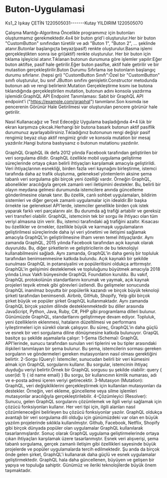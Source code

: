 # Buton-Uygulamasi
Ks1_2
Işıkay ÇETİN 1220505031-------Kutay YILDIRIM 1220505070

Çalışma Mantığı-Algoritma
Öncelikle programımız için butonları oluşturmamız gerekmektedir.4x4  bir buton grid'i oluşturulur.Her bir buton "CustomButton" sınıfından türetilir ve adı "Buton 1", "Buton 2", ... şeklinde atanır.Butonlar başlangıçta beyaz(pasif) renkte oluşturulur.Basma işlemi gerçekleştikten sonra ise gri(aktif) renkte oluşturulur.
Her bir buton için tıklama işleyicisi atanır.Tıklanan butonun durumuna göre işlemler yapılır:Eğer buton aktifse, pasif hale getirilir.Eğer buton pasifse, aktif hale getirilir ve bir mutastion gerçekleştirilir.Buton Durumu Sıfırlama ise butonların başlangıç durumu sıfırlanır. (hepsi gri) "CustomButton Sınıfı":Özel bir "CustomButton" sınıfı oluşturulur, bu sınıf JButton sınıfını genişletir.Constructor metodunda butonun adı ve rengi belirlenir.Mutation Gerçekleştirme kısmı ise butona tıklandığında gerçekleştirilen mutation, butonun adını konsola yazdırma işlemidir.GraphQL API Endpoint Tanımlaması: Sabit bir GraphQL API endpoint'i ("https://example.com/graphql") tanımlanır.Son kısımda ise pencerenin Görünür Hale Getirilmesi var oluşturulan pencere görünür hale getirilir.
 
Nasıl Kullanacağız ve Test Edeceğiz
Uygulama başladığında 4*4 lük bir ekran karşımıza çıkıcak.Herhangi bir butona basark butonun aktif pasiflik durumunuz ayarlayabilirsiniz.Tıkladığınız butonunun rengi değişir pasif rengimiz beyaz olup aktif rengimiz gridir ve konsola mutation bir mesaj yazdırılır.Hangi butona bastıysanız o butonun mutationu yazdırılır.

GraphQL
GraphQL ilk defa 2012 yılında Facebook tarafından geliştirilen bir veri sorgulama dilidir. GraphQL özellikle mobil uygulama geliştirme süreçlerinde ortaya çıkan belirli ihtiyaçları karşılamak amacıyla geliştirildi. Veri ihtiyaçlarının esnekliği, birden fazla veri kaynağını birleştirme, istemci tarafında daha az trafik oluşturma, geleneksel yöntemlerin aksine şema tabanlı veri sorgulama gibi birçok yeni özelliği vardır. Örneğin GraphQL, abonelikler aracılığıyla gerçek zamanlı veri iletişimini destekler. Bu, belirli bir olayın meydana gelmesi durumunda istemcilere anında güncelleme gönderilmesine olanak tanır. Bu özellik, canlı sohbet uygulamaları, bildirim sistemleri ve diğer gerçek zamanlı uygulamalar için idealdir.Bir başka örnekte ise geleneksel API'lerde, istemciler genellikle birden çok istek yaparak farklı veri parçalarını alır. Bu durumda ağ trafiği artabilir ve gereksiz veri transferi olabilir. GraphQL, istemcinin tek bir sorgu ile ihtiyacı olan tüm veriyi almasına izin verir. Bu, istemci tarafındaki ağ trafiğini azaltır. Kısacası bu özellikler ve örnekler, özellikle büyük ve karmaşık uygulamaların geliştirilmesi süreçlerinde daha iyi veri yönetimi ve iletişimi sağlamak amacıyla GraphQL'in geliştirilmesine ilham veren temel ihtiyaçlardır. Aynı zamanda GraphQL, 2015 yılında Facebook tarafından açık kaynak olarak duyuruldu. Bu, diğer şirketlerin ve geliştiricilerin de bu teknolojiyi kullanabilmesini sağladı. Aynı zamanda, GraphQL'in daha geniş bir topluluk tarafından benimsenmesine katkıda bulundu. Açık kaynaklı bir şekilde sunulması GraphQL in potansiyalini ve popüleritisini oldukça arttırmıştır. GraphQL'in gelişimini desteklemek ve topluluğunu büyütmek amacıyla 2018 yılında Linux Vakfı bünyesinde GraphQL Foundation kuruldu. Bu vakıf, GraphQL protokolünün standartlarını korumak ve yaymak, açık kaynak projeleri teşvik etmek gibi görevleri üstlendi. Bu gelişmeler sonucunda GraphQL inanılmaz boyutta bir popülerlik kazandı ve birçok büyük teknoloji şirketi tarafından benimsendi. Airbnb, GitHub, Shopify, Yelp gibi birçok şirket büyük ve popüler şirket GraphQL kullanmaktadır. Aynı zamanda GraphQL birçok yazılım dilinde desteklenmektedir bu diller arasında JavaScript, Python, Java, Ruby, C#, PHP gibi programlama dilleri bulunur. Günümüzde GraphQL, standartlarını geliştirmeye devam ediyor. Topluluk, yeni özelliklerin eklenmesi, hataların düzeltilmesi ve performans iyileştirmeleri için sürekli olarak çalışıyor. Bu süreç, GraphQL'in daha güçlü ve esnek bir veri sorgulama diline dönüşmesine katkıda bulunuyor. GrapQL basitçe şu şekilde aşamalarla çalışır: 
1-Şema (Schema): GraphQL API'lerinde, sunucu tarafından sunulan veri tiplerini ve bu tipler arasındaki ilişkileri tanımlayan bir şema bulunur. Bu şema, istemcilerin sorması gereken sorguların ve göndermeleri gereken mutasyonların nasıl olması gerektiğini belirtir.
2-Sorgu (Query): İstemciler, sunucudan belirli bir veri kümesini almak için GraphQL sorgularını kullanır. Bu sorgular, istemcinin ihtiyaç duyduğu veriyi belirtir.Örnek bir GraphQL sorgusu şu şekilde olabilir:
query {
  user(id: 1) {
    id
    name
    email}
} Bu sorgu, bir kullanıcının kimlik numarası, adı ve e-posta adresi içeren veriyi getirecektir.
3-Mutasyon (Mutation): GraphQL, veri değişikliklerini gerçekleştirmek için kullanılan mutasyonları da destekler. Örneğin, veri ekleme, güncelleme veya silme işlemleri mutasyonlar aracılığıyla gerçekleştirilebilir.
4-Çözümleyici (Resolver): Sunucu, gelen GraphQL sorgularını çözümlemek ve ilgili veriyi sağlamak için çözücü fonksiyonları kullanır. Her veri tipi için, ilgili alanları nasıl çözümleneceğini belirleyen bu çözücü fonksiyonlar yazılır.
GraphQL oldukça avantajlı bir veri sorgulama dili olduğu için günümüzdeki var olan en büyük yazılım projelerinde sıklıkla kullanılmıştır. Github, Facebook, Netflix, Shopify gibi birçok dünyada popüler olan uygulamalar GraphQL kullanılarak tasarlanmışlardır. Sonuç olarak GraphQL uygulama geliştirmelerinde ortaya çıkan ihtiyaçları karşılamak üzere tasarlanmıştır. Esnek veri alışverişi, şema tabanlı sorgulama, gerçek zamanlı iletişim gibi özellikleri sayesinde büyük projelerde ve popüler uygulamalarda tercih edilmektedir. Şu anda da birçok önde gelen şirket, GraphQL'i kullanarak daha güçlü ve esnek uygulamalar geliştirmektedir. GraphQL hala daha güncellenen, büyüyen ve gelişen bir yapıya ve topuluğa sahiptir. Günümüz ve ileriki teknolojilerde büyük önem taşımaktadır.
